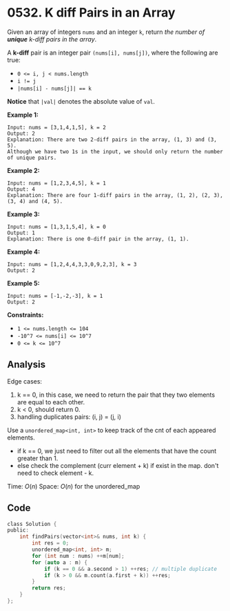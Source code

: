 # 0532. K diff Pairs in an Array

Given an array of integers `nums` and an integer `k`, return *the number of **unique** k-diff pairs in the array*.

A **k-diff** pair is an integer pair `(nums[i], nums[j])`, where the following are true:

- `0 <= i, j < nums.length`
- `i != j`
- `|nums[i] - nums[j]| == k`

**Notice** that `|val|` denotes the absolute value of `val`.

 

**Example 1:**

```
Input: nums = [3,1,4,1,5], k = 2
Output: 2
Explanation: There are two 2-diff pairs in the array, (1, 3) and (3, 5).
Although we have two 1s in the input, we should only return the number of unique pairs.
```

**Example 2:**

```
Input: nums = [1,2,3,4,5], k = 1
Output: 4
Explanation: There are four 1-diff pairs in the array, (1, 2), (2, 3), (3, 4) and (4, 5).
```

**Example 3:**

```
Input: nums = [1,3,1,5,4], k = 0
Output: 1
Explanation: There is one 0-diff pair in the array, (1, 1).
```

**Example 4:**

```
Input: nums = [1,2,4,4,3,3,0,9,2,3], k = 3
Output: 2
```

**Example 5:**

```
Input: nums = [-1,-2,-3], k = 1
Output: 2
```

 

**Constraints:**

- `1 <= nums.length <= 104`
- `-10^7 <= nums[i] <= 10^7`
- `0 <= k <= 10^7`

## Analysis

Edge cases:
1. k == 0, in this case, we need to return the pair that they two elements are equal to each other.
2. k < 0, should return 0.
3. handling duplicates pairs: (i, j) = (j, i)


Use a `unordered_map<int, int>` to keep track of the cnt of each appeared elements.

- if k == 0, we just need to filter out all the elements that have the count greater than 1.
- else check the complement (curr element + k) if exist in the map. don't need to check element - k.

Time: $O(n)$
Space: $O(n)$ for the unordered_map

## Code

```c
class Solution {
public:
    int findPairs(vector<int>& nums, int k) {
        int res = 0;
        unordered_map<int, int> m;
        for (int num : nums) ++m[num];
        for (auto a : m) {
            if (k == 0 && a.second > 1) ++res; // multiple duplicate
            if (k > 0 && m.count(a.first + k)) ++res;
        }
        return res;
    }
};
```